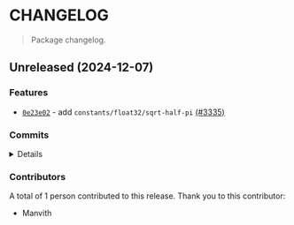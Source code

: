# CHANGELOG

> Package changelog.

<section class="release" id="unreleased">

## Unreleased (2024-12-07)

<section class="features">

### Features

-   [`0e23e02`](https://github.com/stdlib-js/stdlib/commit/0e23e02e9b5087ea5e0d58411a384d5e6185ab20) - add `constants/float32/sqrt-half-pi` [(#3335)](https://github.com/stdlib-js/stdlib/pull/3335)

</section>

<!-- /.features -->

<section class="commits">

### Commits

<details>

-   [`0e23e02`](https://github.com/stdlib-js/stdlib/commit/0e23e02e9b5087ea5e0d58411a384d5e6185ab20) - **feat:** add `constants/float32/sqrt-half-pi` [(#3335)](https://github.com/stdlib-js/stdlib/pull/3335) _(by Manvith)_

</details>

</section>

<!-- /.commits -->

<section class="contributors">

### Contributors

A total of 1 person contributed to this release. Thank you to this contributor:

-   Manvith

</section>

<!-- /.contributors -->

</section>

<!-- /.release -->

